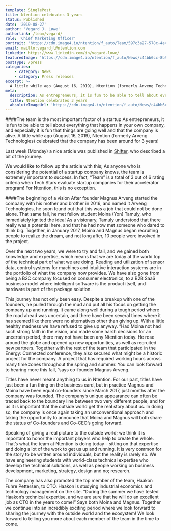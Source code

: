 ```yaml
---
template: SinglePost
title: Ntention celebrates 3 years
status: Published
date: '2019-08-27'
author: 'Vegard J. Løwe'
authorlink: /team/vegard/
role: 'Chief Marketing Officer'
portrait: 'https://cdn.image4.io/ntention/f_auto/Team/597c3a27-578c-4e4b-aa78-035422728ca9.Jpeg'
email: mailto:vegardjl@ntention.com
linkedin: https://www.linkedin.com/in/vegard-lowe/
featuredImage: 'https://cdn.image4.io/ntention/f_auto/News/c44bb6cc-8b91-4dd5-8de7-fd32c819b7a1.Jpeg'
postType: /press
categories:
    - category: News
    - category: Press releases
excerpt: >-
  A little while ago (August 16, 2019), Ntention (formerly Arveng Technologies) celebrated that the company has been around for 3 years!
meta:
  description: As entrepreneurs, it is fun to be able to tell about everything that happens in your own company, and especially it is fun that things are going well and that the company is alive. A little while ago (August 16, 2019), Ntention (formerly Arveng Technologies) celebrated that the company has been around for 3 years!
  title: Ntention celebrates 3 years
  absoluteImageUrl: 'https://cdn.image4.io/ntention/f_auto/News/c44bb6cc-8b91-4dd5-8de7-fd32c819b7a1.Jpeg'
---
```

####The team is the most important factor of a startup
As entrepreneurs, it is fun to be able to tell about everything that happens in your own company, and especially it is fun that things are going well and that the company is alive. A little while ago (August 16, 2019), Ntention (formerly Arveng Technologies) celebrated that the company has been around for 3 years!

Last week (Monday) a nice article was published in [Shifter](https://shifter.no/arveng-technologies-hardware-magnus-arveng/snudde-opp-ned-pa-planen-derfor-droppet-ntention-a-produsere-drone-hansken/127476?fbclid=IwAR3g-07StwDVtZek1zDfLhg6ooHeW4cZ58H2wFyYJPneIHUoeHllAiLNae4), who described a bit of the journey.

We would like to follow up the article with this; As anyone who is considering the potential of a startup company knows, the team is extremely important to success. In fact, “Team” is a total of 3 out of 6 rating criteria when Tech Stars evaluate startup companies for their accelerator program! For Ntention, this is no exception.

####The beginning of a vision
After founder Magnus Arveng started the company with his mother and brother in 2016, and named it Arveng Technologies, he soon found out that this was a job that could not be done alone. That same fall, he met fellow student Moina (Yon) Tamuly, who immediately ignited the idea! As a visionary, Tamuly understood that there really was a potential here, and that he had now met someone who dared to think big. Together, in January 2017, Moina and Magnus began recruiting people to realize the dream, and not long after, 10 people were involved in the project.

Over the next two years, we were to try and fail, and we gained both knowledge and expertise, which means that we are today at the world top of the technical part of what we are doing. Reading and utilization of sensor data, control systems for machines and intuitive interaction systems are in the portfolio of what the company now provides. We have also gone from being a B2C company focused on consumer electronics, to a B2B SaaS business model where intelligent software is the product itself, and hardware is part of the package solution.

This journey has not only been easy. Despite a breakup with one of the founders, he pulled through the mud and put all his focus on getting the company up and running. It came along well during a tough period where the road ahead was uncertain, and there have been several times where it has seemed like there were no alternatives other than giving up. With a little healthy madness we have refused to give up anyway. “Had Moina not had such strong faith in the vision, and made some harsh decisions for an uncertain period, there may not have been any Ntention today. He rose around the globe and opened up new opportunities, as well as recruited new partners. Together with the rest of the team that participated in the Energy: Connected conference, they also secured what might be a historic project for the company. A project that has required working hours across many time zones throughout the spring and summer. You can look forward to hearing more this fall, ”says co-founder Magnus Arveng.

Titles have never meant anything to us in Ntention. For our part, titles have just been a fun thing on the business card, but in practice Magnus and Moina have been equal co-founders since March 2017, just months after the company was founded. The company’s unique appearance can often be traced back to the boundary line between two very different people, and for us it is important that the outside world get the real story about us. In doing so, the company is once again taking an unconventional approach and taking the opportunity to announce that Moina and Magnus will both share the status of Co-founders and Co-CEO’s going forward.

Speaking of giving a real picture to the outside world; we think it is important to honor the important players who help to create the whole. That’s what the team at Ntention is doing today – sitting on that expertise and doing a lot of the work to get us up and running. It is very common for the story to be written around individuals, but the reality is rarely so. We have engineering students with world-class technical expertise who develop the technical solutions, as well as people working on business development, marketing, strategy, design and no; research.

The company has also promoted the top member of the team, Haakon Fuhre Pettersen, to CTO. Haakon is studying industrial economics and technology management on the site. “During the summer we have tested Haakon’s technical expertise, and we are sure that he will do an excellent job as CTO in the years to come!” Says both Moina and Magnus. Together we continue into an incredibly exciting period where we look forward to sharing the journey with the outside world and the ecosystem! We look forward to telling you more about each member of the team in the time to come.
